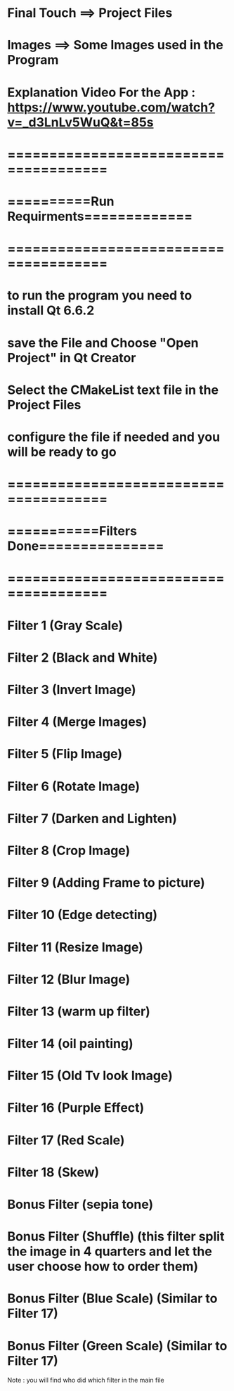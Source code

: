 # Final Touch ==> Project Files
# Images ==> Some Images used in the Program 


# Explanation Video For the App : https://www.youtube.com/watch?v=_d3LnLv5WuQ&t=85s
# ======================================
# ==========Run Requirments=============
# ======================================

# to run the program you need to install Qt 6.6.2
# save the File and Choose "Open Project" in Qt Creator
# Select the CMakeList text file in the Project Files
# configure the file if needed and you will be ready to go

# ======================================
# ===========Filters Done===============
# ======================================

# Filter 1 (Gray Scale)
# Filter 2 (Black and White)
# Filter 3 (Invert Image)
# Filter 4 (Merge Images)
# Filter 5 (Flip Image)
# Filter 6 (Rotate Image)
# Filter 7 (Darken and Lighten)
# Filter 8 (Crop Image)
# Filter 9 (Adding Frame to picture)
# Filter 10 (Edge detecting)
# Filter 11 (Resize Image)
# Filter 12 (Blur Image)
# Filter 13 (warm up filter)
# Filter 14 (oil painting)
# Filter 15 (Old Tv look Image)
# Filter 16 (Purple Effect)
# Filter 17 (Red Scale)
# Filter 18 (Skew)
# Bonus Filter (sepia tone)
# Bonus Filter (Shuffle) (this filter split the image in 4 quarters and let the user choose how to order them)
# Bonus Filter (Blue Scale) (Similar to Filter 17)
# Bonus Filter (Green Scale) (Similar to Filter 17)



Note : you will find who did which filter in the main file 
